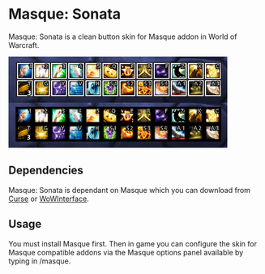 # Masque: Sonata
Masque: Sonata is a clean button skin for Masque addon in World of Warcraft.

![Screenshot](https://github.com/Sonaza/Masque_Sonata/raw/master/Media/screenshot.png)

## Dependencies
Masque: Sonata is dependant on Masque which you can download from [Curse](https://mods.curse.com/addons/wow/masque) or [WoWInterface](http://www.wowinterface.com/downloads/info12097).

## Usage
You must install Masque first. Then in game you can configure the skin for Masque compatible addons via the Masque options panel available by typing in /masque.